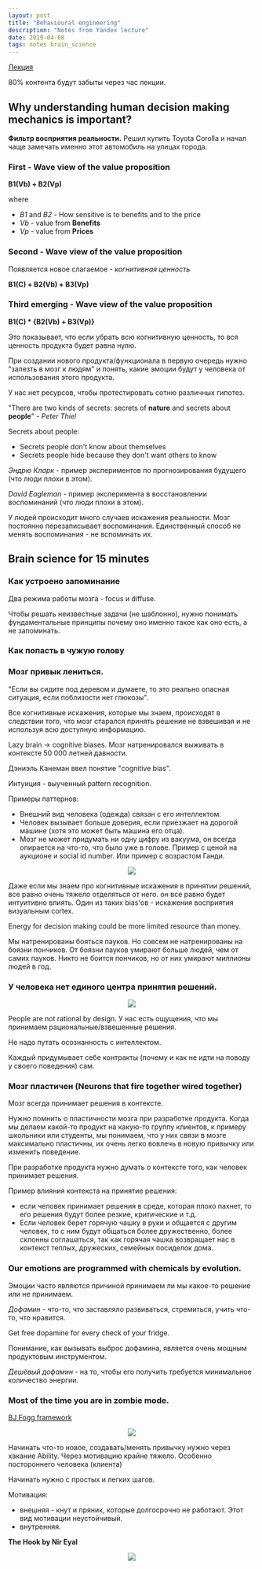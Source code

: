 ```yaml
---
layout: post
title: "Behavioural engineering"
description: "Notes from Yandex lecture"
date: 2019-04-08
tags: notes brain_science 
---
```


[Лекция](https://www.youtube.com/watch?v=70hcbjyJZ-Q)

80% контента будут забыты через час лекции. 

## Why understanding human decision making mechanics is important?

**Фильтр восприятия реальности.** Решил купить Toyota Corolla и начал чаще замечать именно этот автомобиль на улицах города.

### First - Wave view of the value proposition

**B1(Vb) + B2(Vp)**

where

- *B1* and *B2* - How sensitive is to benefits and to the price
- *Vb* - value from **Benefits**
- *Vp* - value from **Prices**

### Second - Wave view of the value proposition

Появляется новое слагаемое - *когнитивная ценность* 

**B1(C) + B2(Vb) + B3(Vp)**

### Third emerging - Wave view of the value proposition

**B1(C) * {B2(Vb) + B3(Vp)}**

Это показывает, что если убрать всю когнитивную ценность, то вся ценность продукта будет равна нулю.

При создании нового продукта/функционала в первую очередь нужно "залезть в мозг к людям" и понять, какие эмоции будут у человека от использования этого продукта.

У нас нет ресурсов, чтобы протестировать сотню различных гипотез.

"There are two kinds of secrets: secrets of **nature** and secrets about **people**" - *Peter Thiel*

Secrets about people:

- Secrets people don't know about themselves
- Secrets people hide because they don't want others to know

*Эндрю Кларк* - пример экспериментов по прогнозирования будущего (что люди плохи в этом).

*David Eagleman* - пример эксперимента в восстановлении воспоминаний (что люди плохи в этом).

У людей происходит много случаев искажения реальности. Мозг постоянно перезаписывает воспоминания. Единственный способ не менять воспоминания - не вспоминать их.

## Brain science for 15 minutes

### Как устроено запоминание

Два режима работы мозга - focus и diffuse. 

Чтобы решать неизвестные задачи (не шаблонно), нужно понимать фундаментальные принципы почему оно именно такое как оно есть, а не запоминать.

### Как попасть в чужую голову

### **Мозг привык лениться.** 
  "Если вы сидите под деревом и думаете, то это реально опасная ситуация, если поблизости нет глюкозы".

  Все когнитивные искажения, которые мы знаем, происходят в следствии того, что мозг старался принять решение не взвешивая и не используя всю доступную информацию.

  Lazy brain → cognitive biases. Мозг натренировался выживать в контексте 50 000 летней давности.

  Дэниэль Канеман ввел понятие "cognitive bias". 

  Интуиция - выученный pattern recognition.

  Примеры паттернов: 

  - Внешний вид человека (одежда) связан с его интеллектом.
  - Человек вызывает больше доверия, если приезжает на дорогой машине (хотя это может быть машина его отца).
  - Мозг не может придумать ни одну цифру из вакуума, он всегда опирается на что-то, что было уже в голове. Пример с ценой на аукционе и social id number. Или пример с возрастом Ганди.

  <p align="center">
    <img src="https://github.com/kgusman/kgusman.github.io/blob/master/assets/behengineering/Untitled-ee39c0bd-15df-4386-9341-0bdc85f3c22b.png?raw=true">
  </p>

  Даже если мы знаем про когнитивные искажения в принятии решений, все равно очень тяжело отделяться от него. он все равно будет интуитивно влиять. Один из таких bias'ов - искажения восприятия визуальным cortex.

  Energy for decision making could be more limited resource than money.

  Мы натренированы бояться пауков. Но совсем не натренированы на боязни пончиков. От боязни пауков умирают больше людей, чем от самих пауков. Никто не боится пончиков, но от них умирают миллионы людей в год.

### **У человека нет единого центра принятия решений.**

  <p align="center">
    <img src="https://github.com/kgusman/kgusman.github.io/blob/master/assets/behengineering/Untitled-a1ba219b-8e98-45fd-bec5-9c631d726a74.png?raw=true">
  </p>

  People are not rational by design. У нас есть ощущения, что мы принимаем рациональные/взвешенные решения.

  Не надо путать осознанность с интеллектом. 

  Каждый придумывает себе контракты (почему и как не идти на поводу у своего поведения) сам.

### **Мозг пластичен (Neurons that fire together wired together)**

  Мозг всегда принимает решения в контексте. 

  Нужно помнить о пластичности мозга при разработке продукта. Когда мы делаем какой-то продукт на какую-то группу клиентов, к примеру школьники или студенты, мы понимаем, что у них связи в мозге максимально пластичны, их очень легко вовлечь в новую привычку или изменить поведение.

  При разработке продукта нужно думать о контексте того, как человек принимает решения. 

  Пример влияния контекста на принятие решения:

  - если человек принимает решения в среде, которая плохо пахнет, то его решения будут более резкие, критические и т.д.
  - Если человек берет горячую чашку в руки и общается с другим человек, то с ним будут общаться более дружественно, более склонны соглашаться, так как горячая чашка возвращает нас в контекст теплых, дружеских, семейных посиделок дома.

### **Our emotions are programmed with chemicals by evolution.**

  Эмоции часто являются причиной принимаем ли мы какое-то решение или не принимаем.

  *Дофамин* - что-то, что заставляло развиваться, стремиться, учить что-то, что нравится.

  Get free dopamine for every check of your fridge.

  Понимание, как вызывать выброс дофамина, является очень мощным продуктовым инструментом. 

  *Дешёвый дофамин* - на то, чтобы его получить требуется минимальное количество энергии.

### **Most of the time you are in zombie mode.**

  [BJ Fogg framework](https://www.behaviormodel.org/)

  <p align="center">
    <img src="https://github.com/kgusman/kgusman.github.io/blob/master/assets/behengineering/Untitled-cc5f91ea-0a4f-4d02-b416-23536aa091b0.png?raw=true">
  </p>

  Начинать что-то новое, создавать/менять привычку нужно через хакание Ability. Через мотивацию крайне тяжело. Особенно постороннего человека (клиента)

  Начинать нужно с простых и легких шагов.

  Мотивация:

  - внешняя - кнут и пряник, которые долгосрочно не работают. Этот вид мотивации неустойчивый.
  - внутренняя.

  **The Hook by Nir Eyal**

  <p align="center">
    <img src="https://github.com/kgusman/kgusman.github.io/blob/master/assets/behengineering/Untitled-e5c67c07-6f1f-4418-ae88-a25175b4b638.png?raw=true">
  </p>